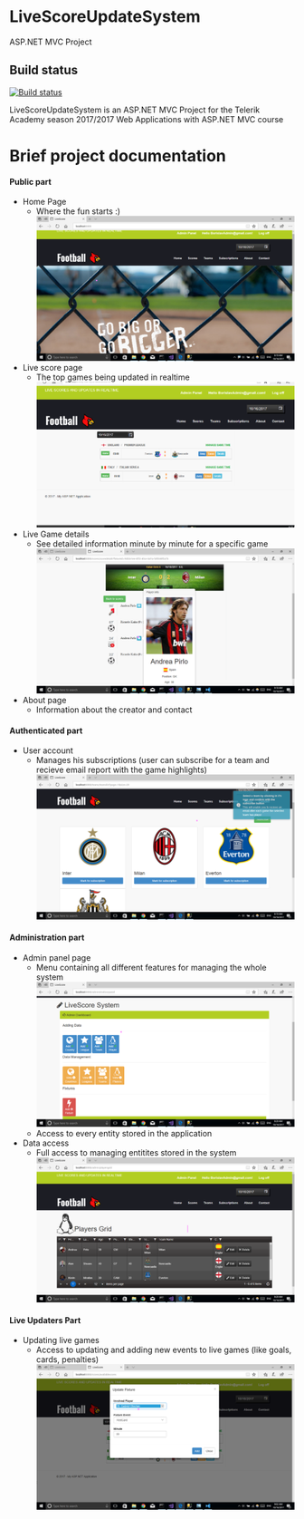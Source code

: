 # LiveScoreUpdateSystem
ASP.NET MVC Project

## Build status
[![Build status](https://ci.appveyor.com/api/projects/status/97o4855nob8687lt?svg=true)](https://ci.appveyor.com/project/BorislavBorisov/livescoreupdatesystem)

LiveScoreUpdateSystem is an ASP.NET MVC Project for the Telerik Academy season 2017/2017 Web Applications with ASP.NET MVC course

# Brief project documentation
#### Public part
  - Home Page
    - Where the fun starts :) 
    ![image](./application-images/home-page.png)
  - Live score page
    - The top games being updated in realtime
    ![image](./application-images/live-games.png)
  - Live Game details
    - See detailed information minute by minute for a specific game
    ![image](./application-images/live-games-2.png)
  - About page
    - Information about the creator and contact
#### Authenticated part
 - User account
    - Manages his subscriptions (user can subscribe for a team and recieve email report with the game highlights)
    ![image](./application-images/teams-for-subscription.png)
#### Administration part
- Admin panel page
   - Menu containing all different features for managing the whole system
   ![image](./application-images/admin-panel.png)
   - Access to every entity stored in the application
- Data access
   - Full access to managing entitites stored in the system
    ![image](./application-images/players-managing.png)
#### Live Updaters Part
- Updating live games
    - Access to updating and adding new events to live games (like goals, cards, penalties)
    ![image](./application-images/updating-game.png)